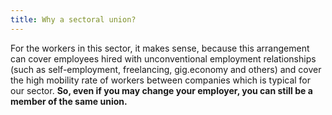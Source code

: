 ```yaml
---
title: Why a sectoral union?
---
```

For the workers in this sector, it makes sense, because this arrangement can cover employees hired with unconventional employment relationships (such as self-employment, freelancing, gig.economy and others) and cover the high mobility rate of workers between companies which is typical for our sector. **So, even if you may change your employer, you can still be a member of the same union.**
